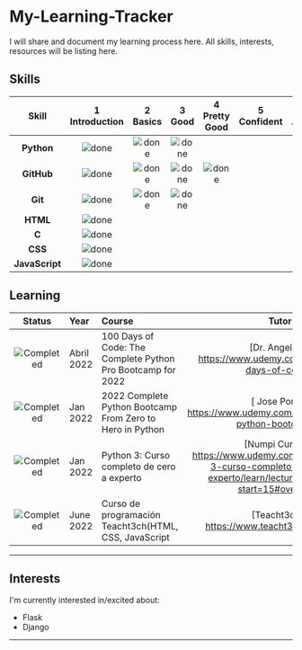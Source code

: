 # My-Learning-Tracker
I will share and document my learning process here. All skills, interests, resources will be listing here.


## Skills

[done]: https://user-images.githubusercontent.com/29199184/32275438-8385f5c0-bf0b-11e7-9406-42265f71e2bd.png "Done"

|               Skill              | 1<br>Introduction | 2<br>Basics   | 3<br>Good     | 4<br>Pretty Good | 5<br>Confident | 6<br>Awesome    |
|:--------------------------------:|:-----------------:|:-------------:|:-------------:|:----------------:|:--------------:|:---------------:|
|**Python**                         | ![done][done]     | ![done][done] | ![done][done] |     |   |                 |
**GitHub**                        | ![done][done]     | ![done][done] | ![done][done] | ![done][done]    |                |                 |
|**Git**                  | ![done][done]     | ![done][done] | ![done][done] |                  |                |                 |
|**HTML**                  | ![done][done]     |                 |                |                 |
|**C**                  | ![done][done]     |                  |                |                 |
|**CSS**                  | ![done][done]     |                  |                |                 |
|**JavaScript**                  | ![done][done]     |                  |                |                 |




## Learning

[//]: # (Status images)

[Completed]: https://user-images.githubusercontent.com/29199184/32275438-8385f5c0-bf0b-11e7-9406-42265f71e2bd.png "Completed"
[In Progress]: https://user-images.githubusercontent.com/29199184/34462881-7305ddac-ee4d-11e7-9b57-589424820da4.png "In Progress"
[Soon]: https://user-images.githubusercontent.com/29199184/34462916-d5c37bd4-ee4d-11e7-9f4a-d57f2243281b.png "Soon"

|            Status           |   Year   | Course                                                          |                Tutor                        |
|:---------------------------:|:---------|:----------------------------------------------------------------|:-------------------------------------------:|
| ![Completed][In Progress]     | Abril 2022 | 100 Days of Code: The Complete Python Pro Bootcamp for 2022                               | [Dr. Angela Yu https://www.udemy.com/course/100-days-of-code/]               |
| ![Completed][In Progress]     | Jan 2022 | 2022 Complete Python Bootcamp From Zero to Hero in Python                                |[ Jose Portilla https://www.udemy.com/course/complete-python-bootcamp/ ]
| ![Completed][In Progress]     | Jan 2022     | Python 3: Curso completo de cero a experto                             | [Numpi Cursos - https://www.udemy.com/course/python-3-curso-completo-de-cero-a-experto/learn/lecture/23018854?start=15#overview]    
| ![Completed][In Progress]     | June 2022     | Curso de programación Teacht3ch(HTML, CSS, JavaScript                            | [Teacht3ch - https://www.teacht3ch.com/curso] 

----

## Interests

I'm currently interested in/excited about:

+ Flask
+ Django


----
